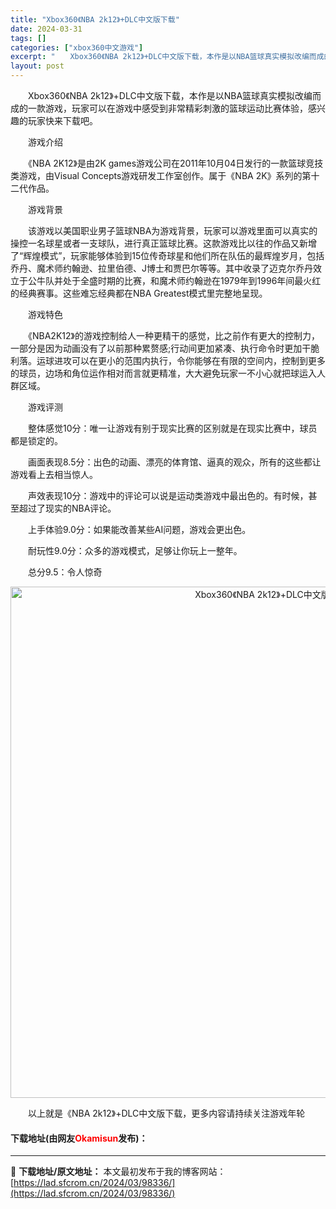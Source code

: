 ```yaml
---
title: "Xbox360《NBA 2k12》+DLC中文版下载"
date: 2024-03-31
tags: []
categories: ["xbox360中文游戏"]
excerpt: "　　Xbox360《NBA 2k12》+DLC中文版下载，本作是以NBA篮球真实模拟改编而成的一款游戏，玩家可以在游戏中感受到非常精彩刺激的篮球运动比赛体验，感兴趣的玩家快来下载吧。 　　游戏介绍 　　《NBA 2K12》是由2K games游戏公司在2011年10月04日发行的一款篮球竞技类游戏，&hellip;"
layout: post
---
```


 <p>　　Xbox360《NBA 2k12》+DLC中文版下载，本作是以NBA篮球真实模拟改编而成的一款游戏，玩家可以在游戏中感受到非常精彩刺激的篮球运动比赛体验，感兴趣的玩家快来下载吧。</p> <p>　　游戏介绍</p> <p>　　《NBA 2K12》是由2K games游戏公司在2011年10月04日发行的一款篮球竞技类游戏，由Visual Concepts游戏研发工作室创作。属于《NBA 2K》系列的第十二代作品。</p> <p>　　游戏背景</p> <p>　　该游戏以美国职业男子篮球NBA为游戏背景，玩家可以游戏里面可以真实的操控一名球星或者一支球队，进行真正篮球比赛。这款游戏比以往的作品又新增了&ldquo;辉煌模式&rdquo;，玩家能够体验到15位传奇球星和他们所在队伍的最辉煌岁月，包括乔丹、魔术师约翰逊、拉里伯德、J博士和贾巴尔等等。其中收录了迈克尔乔丹效立于公牛队并处于全盛时期的比赛，和魔术师约翰逊在1979年到1996年间最火红的经典赛事。这些难忘经典都在NBA Greatest模式里完整地呈现。</p> <p>　　游戏特色</p> <p>　　《NBA2K12》的游戏控制给人一种更精干的感觉，比之前作有更大的控制力，一部分是因为动画没有了以前那种累赘感;行动间更加紧凑、执行命令时更加干脆利落。运球进攻可以在更小的范围内执行，令你能够在有限的空间内，控制到更多的球员，边场和角位运作相对而言就更精准，大大避免玩家一不小心就把球运入人群区域。</p> <p>　　游戏评测</p> <p>　　整体感觉10分：唯一让游戏有别于现实比赛的区别就是在现实比赛中，球员都是锁定的。</p> <p>　　画面表现8.5分：出色的动画、漂亮的体育馆、逼真的观众，所有的这些都让游戏看上去相当惊人。</p> <p>　　声效表现10分：游戏中的评论可以说是运动类游戏中最出色的。有时候，甚至超过了现实的NBA评论。</p> <p>　　上手体验9.0分：如果能改善某些AI问题，游戏会更出色。</p> <p>　　耐玩性9.0分：众多的游戏模式，足够让你玩上一整年。</p> <p>　　总分9.5：令人惊奇</p> <p align="center"><img align="" border="0" src="https://lad.sfcrom.cn/wp-content/uploads/2024/03/20240330_66083e0a625dc.jpg" width="818" alt="Xbox360《NBA 2k12》+DLC中文版下载" /></p> <p>　　以上就是《NBA 2k12》+DLC中文版下载，更多内容请持续关注游戏年轮</p> <p><h4>下载地址(由网友<font color="red">Okamisun</font>发布)：</h4></p> 

---
📖 **下载地址/原文地址：** 本文最初发布于我的博客网站：[https://lad.sfcrom.cn/2024/03/98336/](https://lad.sfcrom.cn/2024/03/98336/)
